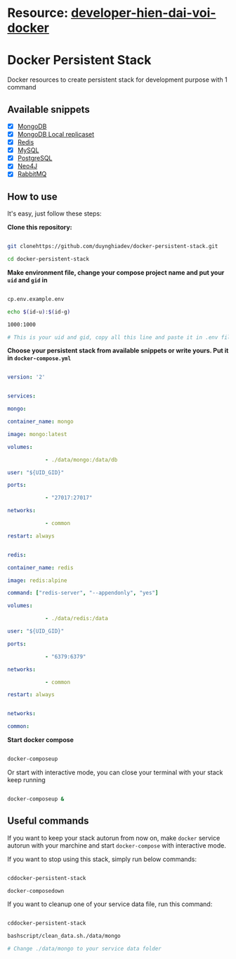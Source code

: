 # Resource: [developer-hien-dai-voi-docker](https://viblo.asia/s/developer-hien-dai-voi-docker-Wj53OmAo56m)

# Docker Persistent Stack

Docker resources to create persistent stack for development purpose with 1 command

## Available snippets

- [x] [MongoDB](./snippets/mongo.yml)
- [x] [MongoDB Local replicaset](./snippets/mongo-replicaset.yml)
- [x] [Redis](./snippets/redis.yml)
- [x] [MySQL](./snippets/mysql.yml)
- [x] [PostgreSQL](./snippets/postgresql.yml)
- [x] [Neo4J](./snippets/neo4j.yml)
- [x] [RabbitMQ](./snippets/rabbitmq.yml)

## How to use

It's easy, just follow these steps:

**Clone this repository:**

```bash

git clonehttps://github.com/duynghiadev/docker-persistent-stack.git

cd docker-persistent-stack

```

**Make environment file, change your compose project name and put your `uid` and `gid` in**

```bash

cp.env.example.env

echo $(id-u):$(id-g)

1000:1000

# This is your uid and gid, copy all this line and paste it in .env file

```

**Choose your persistent stack from available snippets or write yours. Put it in `docker-compose.yml`**

```yml

version: '2'


services:

mongo:

container_name: mongo

image: mongo:latest

volumes:

            - ./data/mongo:/data/db

user: "${UID_GID}"

ports:

            - "27017:27017"

networks:

            - common

restart: always


redis:

container_name: redis

image: redis:alpine

command: ["redis-server", "--appendonly", "yes"]

volumes:

            - ./data/redis:/data

user: "${UID_GID}"

ports:

            - "6379:6379"

networks:

            - common

restart: always


networks:

common:

```

**Start docker compose**

```bash

docker-composeup

```

Or start with interactive mode, you can close your terminal with your stack keep running

```bash

docker-composeup &

```

## Useful commands

If you want to keep your stack autorun from now on, make `docker` service autorun with your marchine and start `docker-compose` with interactive mode.

If you want to stop using this stack, simply run below commands:

```bash

cddocker-persistent-stack

docker-composedown

```

If you want to cleanup one of your service data file, run this command:

```bash

cddocker-persistent-stack

bashscript/clean_data.sh./data/mongo

# Change ./data/mongo to your service data folder

```
